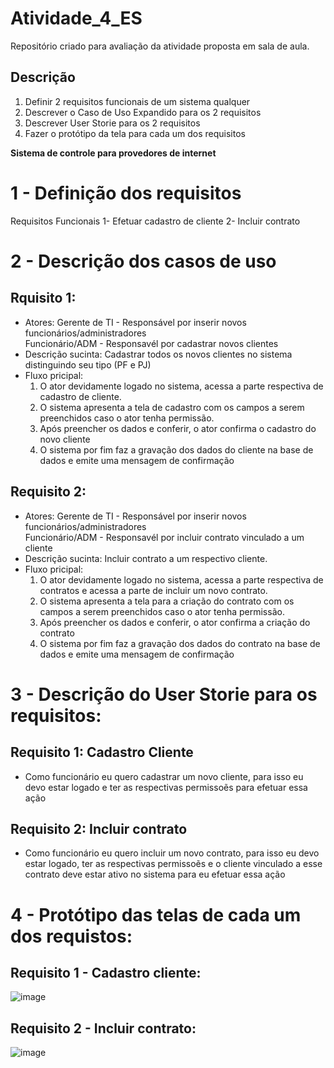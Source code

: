 # Atividade_4_ES
Repositório criado para avaliação da atividade proposta em sala de aula.

## Descrição
  1. Definir 2 requisitos funcionais de um sistema qualquer
  2. Descrever o Caso de Uso Expandido para os 2 requisitos
  3. Descrever User Storie para os 2 requisitos
  4. Fazer o protótipo da tela para cada um dos requisitos
 
 **Sistema de controle para provedores de internet**
 
 
# 1 - Definição dos requisitos
  Requisitos Funcionais
    1- Efetuar cadastro de cliente
    2- Incluir contrato

# 2 - Descrição dos casos de uso
  ## Rquisito 1:
   * Atores: 
      Gerente de TI - Responsável por inserir novos funcionários/administradores   
      Funcionário/ADM - Responsavél por cadastrar novos clientes
   * Descrição sucinta:
      Cadastrar todos os novos clientes no sistema distinguindo seu tipo (PF e PJ)
   * Fluxo pricipal:
      1. O ator devidamente logado no sistema, acessa a parte respectiva de cadastro de cliente.
      2. O sistema apresenta a tela de cadastro com os campos a serem preenchidos caso o ator tenha permissão.
      3. Após preencher os dados e conferir, o ator confirma o cadastro do novo cliente
      4. O sistema por fim faz a gravação dos dados do cliente na base de dados e emite uma mensagem de confirmação
  ## Requisito 2:
   * Atores:
      Gerente de TI - Responsável por inserir novos funcionários/administradores   
      Funcionário/ADM - Responsavél por incluir contrato vinculado a um cliente
   * Descrição sucinta:
      Incluir contrato a um respectivo cliente.
   * Fluxo pricipal:
      1. O ator devidamente logado no sistema, acessa a parte respectiva de contratos e acessa a parte de incluir um novo contrato.
      2. O sistema apresenta a tela para a criação do contrato com os campos a serem preenchidos caso o ator tenha permissão.
      3. Após preencher os dados e conferir, o ator confirma a criação do contrato
      4. O sistema por fim faz a gravação dos dados do contrato na base de dados e emite uma mensagem de confirmação

# 3 - Descrição do User Storie para os requisitos:
  ## Requisito 1: Cadastro Cliente
   * Como funcionário eu quero cadastrar um novo cliente, para isso eu devo estar logado e ter as respectivas permissoẽs para efetuar essa ação
  ## Requisito 2: Incluir contrato
   * Como funcionário eu quero incluir um novo contrato, para isso eu devo estar logado, ter as respectivas permissoẽs e o cliente vinculado a esse contrato deve estar ativo no sistema para eu efetuar essa ação
  
# 4 - Protótipo das telas de cada um dos requistos:
  ## Requisito 1 - Cadastro cliente:
  
   ![image](https://user-images.githubusercontent.com/47585001/190307790-054d0c2d-1aca-4e89-9b87-9c4c346d9c90.png)

  ## Requisito 2 - Incluir contrato:
  
   ![image](https://user-images.githubusercontent.com/47585001/190309214-f694e73b-9f51-4ef5-967c-a833b282569a.png)

    
    
